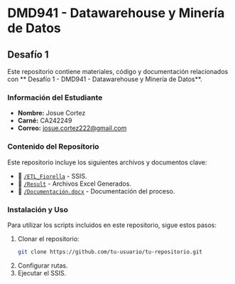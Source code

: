 # DMD941 - Datawarehouse y Minería de Datos

## Desafío 1

Este repositorio contiene materiales, código y documentación relacionados con ** Desafío 1 - DMD941 - Datawarehouse y Minería de Datos**.

### Información del Estudiante
- **Nombre:** Josue Cortez
- **Carné:** CA242249
- **Correo:** [josue.cortez222@gmail.com](mailto:josue.cortez222@gmail.com)

### Contenido del Repositorio
Este repositorio incluye los siguientes archivos y documentos clave:

- 📂 [`/ETL_Fiorella`](ETL_Fiorella) - SSIS.
- 📂 [`/Result`](Result) - Archivos Excel Generados.
- 📂 [`/Documentación.docx`](Documentación.docx) - Documentación del proceso.

### Instalación y Uso
Para utilizar los scripts incluidos en este repositorio, sigue estos pasos:
1. Clonar el repositorio:
   ```sh
   git clone https://github.com/tu-usuario/tu-repositorio.git
   ```
2. Configurar rutas.
3. Ejecutar el SSIS.
